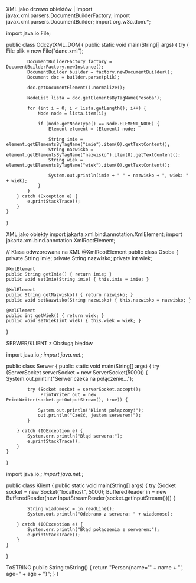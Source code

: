 XML jako drzewo obiektów
|
import javax.xml.parsers.DocumentBuilderFactory;
import javax.xml.parsers.DocumentBuilder;
import org.w3c.dom.*;

import java.io.File;

public class OdczytXML_DOM {
    public static void main(String[] args) {
        try {
            File plik = new File("dane.xml");

            DocumentBuilderFactory factory = DocumentBuilderFactory.newInstance();
            DocumentBuilder builder = factory.newDocumentBuilder();
            Document doc = builder.parse(plik);

            doc.getDocumentElement().normalize();

            NodeList lista = doc.getElementsByTagName("osoba");

            for (int i = 0; i < lista.getLength(); i++) {
                Node node = lista.item(i);

                if (node.getNodeType() == Node.ELEMENT_NODE) {
                    Element element = (Element) node;

                    String imie = element.getElementsByTagName("imie").item(0).getTextContent();
                    String nazwisko = element.getElementsByTagName("nazwisko").item(0).getTextContent();
                    String wiek = element.getElementsByTagName("wiek").item(0).getTextContent();

                    System.out.println(imie + " " + nazwisko + ", wiek: " + wiek);
                }
            }
        } catch (Exception e) {
            e.printStackTrace();
        }
    }
}

XML jako obiekty
import jakarta.xml.bind.annotation.XmlElement;
import jakarta.xml.bind.annotation.XmlRootElement;

// Klasa odwzorowana na XML
@XmlRootElement
public class Osoba {
    private String imie;
    private String nazwisko;
    private int wiek;

    @XmlElement
    public String getImie() { return imie; }
    public void setImie(String imie) { this.imie = imie; }

    @XmlElement
    public String getNazwisko() { return nazwisko; }
    public void setNazwisko(String nazwisko) { this.nazwisko = nazwisko; }

    @XmlElement
    public int getWiek() { return wiek; }
    public void setWiek(int wiek) { this.wiek = wiek; }
}

SERWER/KLIENT z Obsługą błędów

import java.io.*;
import java.net.*;

public class Serwer {
    public static void main(String[] args) {
        try (ServerSocket serverSocket = new ServerSocket(5000)) {
            System.out.println("Serwer czeka na połączenie...");

            try (Socket socket = serverSocket.accept();
                 PrintWriter out = new PrintWriter(socket.getOutputStream(), true)) {

                System.out.println("Klient połączony!");
                out.println("Cześć, jestem serwerem!");
            }

        } catch (IOException e) {
            System.err.println("Błąd serwera:");
            e.printStackTrace();
        }
    }
}


import java.io.*;
import java.net.*;

public class Klient {
    public static void main(String[] args) {
        try (Socket socket = new Socket("localhost", 5000);
             BufferedReader in = new BufferedReader(new InputStreamReader(socket.getInputStream()))) {

            String wiadomosc = in.readLine();
            System.out.println("Odebrano z serwera: " + wiadomosc);

        } catch (IOException e) {
            System.err.println("Błąd połączenia z serwerem:");
            e.printStackTrace();
        }
    }
}

ToSTRING
    public String toString() {
        return "Person{name='" + name + "', age=" + age + "}";
    }
}
